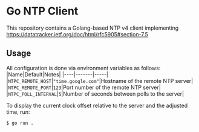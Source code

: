 # Go NTP Client

This repository contains a Golang-based NTP v4 client implementing https://datatracker.ietf.org/doc/html/rfc5905#section-7.5

## Usage

All configuration is done via environment variables as follows:
|Name|Default|Notes|
|----|-------|-----|
|`NTPC_REMOTE_HOST`|`"time.google.com"`|Hostname of the remote NTP server|
|`NTPC_REMOTE_PORT`|`123`|Port number of the remote NTP server|
|`NTPC_POLL_INTERVAL`|`5`|Number of seconds between polls to the server|

To display the current clock offset relative to the server and the adjusted time, run:
```sh
$ go run .
```
